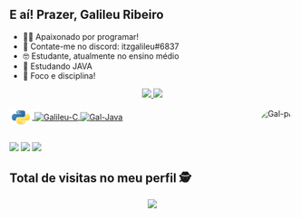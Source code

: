 ## E aí! Prazer, Galileu Ribeiro

- 👨‍💻 Apaixonado por programar!
- 🤖 Contate-me no discord: itzgalileu#6837
- 🤓 Estudante, atualmente no ensino médio
- 📍 Estudando JAVA
- 🚀 Foco e disciplina!

<div align="center">
  <a href="https://github.com/itzgalileu">
  <img height="180em" src="https://github-readme-stats.vercel.app/api?username=itzgalileu&show_icons=false&theme=dark&include_all_commits=true&count_private=true"/>
  <img height="180em" src="https://github-readme-stats.vercel.app/api/top-langs/?username=itzgalileu&layout=compact&langs_count=168theme=dark"/>
</div>
  
<div style="display: inline_block"><br>
  <img align="center" alt="Galileu-Python" height="30" width="40" src="https://raw.githubusercontent.com/devicons/devicon/master/icons/python/python-original.svg">
  <img align="center" alt="Galileu-C" height="30" width="40" src="https://cdn.jsdelivr.net/gh/devicons/devicon/icons/c/c-original.svg">
  <img align="center" alt="Gal-Java" height="30" width="40" src="https://cdn.jsdelivr.net/gh/devicons/devicon/icons/java/java-original.svg">
  <img align="right" alt="Gal-pic" height="160" style="border-radius:50px;"
  src="https://media.discordapp.net/attachments/763743304570503198/899764605717475398/ExemplaryFairFeline-max-1mb.gif?width=569&height=427"
</div>
  
##

<div>
  <a href="https://instagram.com/galileuribeiroo" target="_blank"><img src="https://img.shields.io/badge/-Instagram-%23E4405F?style=for-the-badge&logo=instagram&logoColor=white" target="_blank"></a>
 <a href="https://discord.gg/#itzgalileu#6837" target="_blank"><img src="https://img.shields.io/badge/Discord-7289DA?style=for-the-badge&logo=discord&logoColor=white" target="_blank"></a> 
  <a href="https://www.linkedin.com/in/galileu-ribeiro-0b8a54210/" target="_blank"><img src="https://img.shields.io/badge/-LinkedIn-%230077B5?style=for-the-badge&logo=linkedin&logoColor=white" target="_blank"></a>
</div>

<p align="center"> 

 ## Total de visitas no meu perfil :detective: <br>
 <p align="center"> 
   <img alingn="center" src="https://profile-counter.glitch.me/teteusAraujo/count.svg" />
 </p>

</p>
